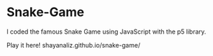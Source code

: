 # Snake-Game

I coded the famous Snake Game using JavaScript with the p5 library.

Play it here!
shayanaliz.github.io/snake-game/
